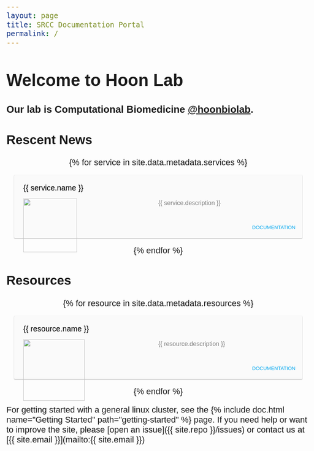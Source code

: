 ```yaml
---
layout: page
title: SRCC Documentation Portal
permalink: /
---
```


# Welcome to Hoon Lab

### Our lab is Computational Biomedicine [@hoonbiolab](https://twitter.com/hoonbiolab).

<head>
<link href="https://fonts.googleapis.com/css2?family=Sarabun&display=swap" rel="stylesheet">
<style>
body {
    font-family: 'Sarabun', sans-serif; font-size: 22px;
}
.wrapper {
    display:flex;
    flex-direction:row;
    flex-wrap:wrap;
    justify-content:center;
}
.box {
    background-color: #fafafa;
    box-shadow: 0px 2px 2px rgba(0,0,0,.2), 0px 0px 2px rgba(0,0,0,.2);
    width: 100%;
    border-radius: 2px;
    margin:20px;
    display:flex;
    flex-direction:column;
    cursor:pointer;
}
.box:hover {
    box-shadow: 0px 15px 20px rgba(0,0,0,.25),0px 0px 30px rgba(0,0,0,.1);
}
.box .text {
    padding: 24px;
}
.box .bb {
    border: 1px solid red;
}
.box .title {
    color:  black;
    font-weight: 500;
    font-size: 20px;
    margin-top: -2px;
    margin-bottom: 16px;
}
.box p {
    color: rgba(0,0,0,.5);
    font-size: 16px;
    line-height: 24px;
    margin: 0px;
}
.box .act {
    padding: 8px 0;
    text-align: right;
}
.card-button {
    text-transform: uppercase;
    display: inline-block;
    font-size: 13px;
    padding: 12px 10px;
    color: #00a5ef;
    font-weight: 500;
    margin-right: 8px;
    cursor: pointer;
}
</style>
<head>


<h2>Rescent News</h2>
<div class="wrapper">
  {% for service in site.data.metadata.services %}<div class="box">
  <div class="text">
    <div class="title">{{ service.name }}</div>
      <p><img src="{{ service.logo }}" style="height:140px; position:absolute">
       <span style="width:50%; float:right">{{ service.description }}</span>
      </p>
    </div>
    <div class="act">
	<a href="{{ service.url }}" target="_blank"><div class="card-button">Documentation</div></a>
    </div>
  </div>{% endfor %}
</div>

<h2>Resources</h2>
<div class="wrapper">
  {% for resource in site.data.metadata.resources %}<div class="box">
  <div class="text">
    <div class="title">{{ resource.name }}</div>
      <p><img src="{{ resource.logo }}" style="height:160px; position:absolute">
       <span style="width:50%; float:right">{{ resource.description }}</span>
      </p>
    </div>
    <div class="act">
	<a href="{{ resource.url }}" target="_blank"><div class="card-button">Documentation</div></a>
    </div>
  </div>{% endfor %}
</div>

For getting started with a general linux cluster, see the {% include doc.html name="Getting Started" path="getting-started" %} page. If you need help or want to improve the site, please [open an issue]({{ site.repo }}/issues) or
contact us at [{{ site.email }}](mailto:{{ site.email }})
